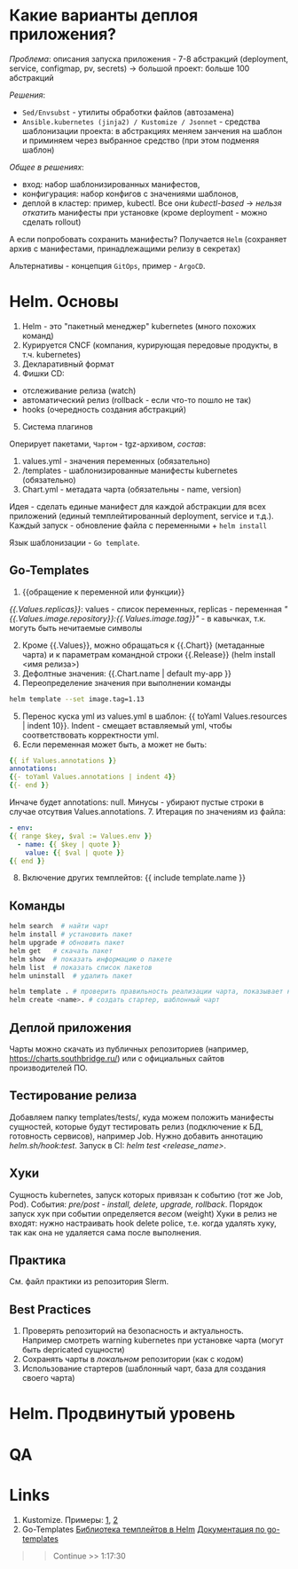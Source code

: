 # Какие варианты деплоя приложения?

*Проблема*: описания запуска приложения - 7-8 абстракций (deployment, service, configmap, pv, secrets) -> большой проект: больше 100 абстракций

*Решения*:
- `Sed/Envsubst` - утилиты обработки файлов (автозамена)
- `Ansible.kubernetes (jinja2) / Kustomize / Jsonnet` - средства шаблонизации проекта: в абстракциях меняем занчения на шаблон и приминяем через выбранное средство (при этом подменяя шаблон)

*Общее в решениях*:
- вход: набор шаблонизированных манифестов,
- конфигурация: набор конфигов с значениями шаблонов,
- деплой в кластер: пример, kubectl. 
Все они *kubectl-based* -> *нельзя откатить* манифесты при установке (кроме deployment - можно сделать rollout)

А если попробовать сохранить манифесты? Получается `Helm` (сохраняет архив с манифестами, принадлежащими релизу в секретах)

Альтернативы - концепция `GitOps`, пример - `ArgoCD`.

# Helm. Основы

1. Helm - это "пакетный менеджер" kubernetes (много похожих команд)
2. Курируется CNCF (компания, курирующая передовые продукты, в т.ч. kubernetes)
3. Декларативный формат
4. Фишки CD:
- отслеживание релиза (watch)
- автоматический релиз (rollback - если что-то пошло не так)
- hooks (очередность создания абстракций)
5. Система плагинов

Оперирует пакетами, `Чартом` - tgz-архивом, *состав*:
1. values.yml - значения переменных (обязательно)
2. /templates - шаблонизированные манифесты kubernetes (обязательно)
3. Chart.yml - метадата чарта (обязательны - name, version)

Идея - сделать единые манифест для каждой абстракции для всех приложений (единый темплейтированный deployment, service и т.д.). Каждый запуск - обновление файла с переменными + `helm install`

Язык шаблонизации - `Go template`. 

## Go-Templates

1. {{обращение к переменной или функции}}

_{{.Values.replicas}}_: values - список переменных, replicas - переменная
_"{{.Values.image.repository}}:{{.Values.image.tag}}"_ - в кавычках, т.к. могуть быть нечитаемые символы

2. Кроме {{.Values}}, можно обращаться к {{.Chart}} (метаданные чарта) и к параметрам командной строки {{.Release}} (helm install <имя релиза>)
3. Дефолтные значения: {{.Chart.name | default my-app }}
4. Переопределение значения при выполнении команды
```bash
helm template --set image.tag=1.13
```
5. Перенос куска yml из values.yml в шаблон: {{ toYaml Values.resources | indent 10}}. Indent - смещает вставляемый yml, чтобы соответствовать корректности yml.
6. Если переменная может быть, а может не быть:
```yml
{{ if Values.annotations }}
annotations:
{{- toYaml Values.annotations | indent 4}}
{{- end }}
```
Инчаче будет annotations: null. Минусы - убирают пустые строки в случае отсутвия Values.annotations. 
7. Итерация по значениям из файла:
```yml
- env:
{{ range $key, $val := Values.env }}
  - name: {{ $key | quote }}
    value: {{ $val | quote }}
{{ end }}
```
8. Включение других темплейтов: {{ include template.name }}

## Команды

```bash
helm search  # найти чарт
helm install # установить пакет
helm upgrade # обновить пакет
helm get   # скачать пакет
helm show  # показать информацию о пакете
helm list  # показать список пакетов
helm uninstall  # удалить пакет

helm template . # проверить правильность реализации чарта, показывает как шаблоны "поедут" в kubernrtes (. - находимся в директории чарта)
helm create <name>. # создать стартер, шаблонный чарт
```

## Деплой приложения

Чарты можно скачать из публичных репозиториев (например, https://charts.southbridge.ru/) или с официальных сайтов производителей ПО. 

## Тестирование релиза

Добавляем папку templates/tests/, куда можем положить манифесты сущностей, которые будут тестировать релиз (подключение к БД, готовность сервисов), например Job. 
Нужно добавить аннотацию _helm.sh/hook:test_.
Запуск в CI: _helm test <release_name>_.

## Хуки 
Сущность kubernetes, запуск которых привязан к событию (тот же Job, Pod).
События: _pre/post - install, delete, upgrade, rollback_. Порядок запуск хук при событии определяется _весом_ (weight)
Хуки в релиз не входят: нужно настраивать hook delete police, т.е. когда удалять хуку, так как она не удаляется сама после выполнения. 

## Практика

См. файл практики из репозитория Slerm. 

## Best Practices

1. Проверять репозиторий на безопасность и актуальность. \
Например смотреть warning kubernetes при установке чарта (могут быть depricated сущности)
2. Сохранять чарты в _локальном_ репозитории (как с кодом)
3. Использование стартеров (шаблонный чарт, база для создания своего чарта)

# Helm. Продвинутый уровень

# QA

# Links
1. Kustomize.
Примеры: [1](https://github.com/codefresh-contrib/kustomize-sample-app), [2](https://github.com/codefresh-contrib/kustomize-sample-app)
2. Go-Templates
[Библиотека темплейтов в Helm](https://masterminds.github.io/sprig/)
[Документация по go-templates](https://pkg.go.dev/text/template)


>> Continue >> 1:17:30
